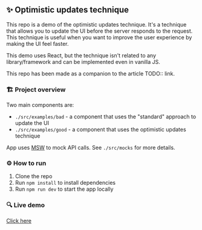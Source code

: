 ## ✨ Optimistic updates technique

This repo is a demo of the optimistic updates technique. It's a technique that allows you to update the UI before the server responds to the request. This technique is useful when you want to improve the user experience by making the UI feel faster.

This demo uses React, but the technique isn't related to any library/framework and can be implemented even in vanilla JS.

This repo has been made as a companion to the article TODO:: link.

### 🏗️ Project overview

Two main components are:
* `./src/examples/bad` - a component that uses the "standard" approach to update the UI
* `./src/examples/good` - a component that uses the optimistic updates technique

App uses [MSW](https://mswjs.io/) to mock API calls. See `./src/mocks` for more details.

### ⚙️ How to run

1. Clone the repo
2. Run `npm install` to install dependencies
3. Run `npm run dev` to start the app locally

### 🔍 Live demo

[Click here](https://deivuss331.github.io/optimistic-updates-demo/)